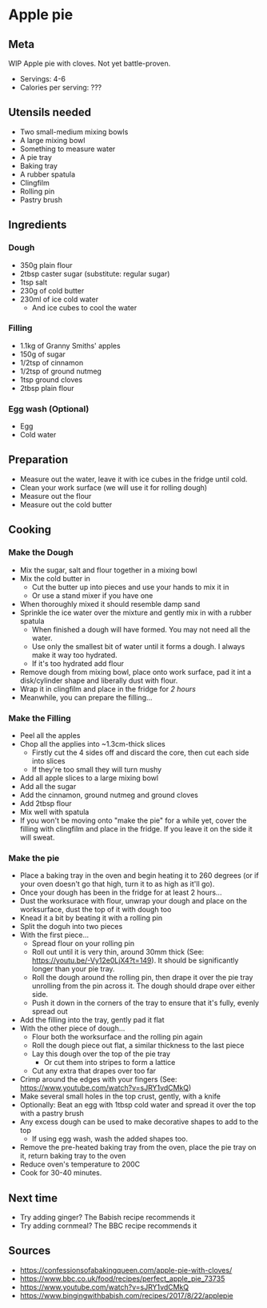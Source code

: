 # Apple pie

## Meta

WIP Apple pie with cloves. Not yet battle-proven.

* Servings: 4-6
* Calories per serving: ???

## Utensils needed

* Two small-medium mixing bowls
* A large mixing bowl
* Something to measure water
* A pie tray
* Baking tray
* A rubber spatula
* Clingfilm
* Rolling pin
* Pastry brush

## Ingredients

### Dough

* 350g plain flour
* 2tbsp caster sugar (substitute: regular sugar)
* 1tsp salt
* 230g of cold butter
* 230ml of ice cold water
  * And ice cubes to cool the water

### Filling

* 1.1kg of Granny Smiths' apples
* 150g of sugar
* 1/2tsp of cinnamon
* 1/2tsp of ground nutmeg
* 1tsp ground cloves
* 2tbsp plain flour

### Egg wash (Optional)

* Egg
* Cold water

## Preparation

* Measure out the water, leave it with ice cubes in the fridge until cold.
* Clean your work surface (we will use it for rolling dough)
* Measure out the flour
* Measure out the cold butter

## Cooking

### Make the Dough

* Mix the sugar, salt and flour together in a mixing bowl
* Mix the cold butter in
  * Cut the butter up into pieces and use your hands to mix it in
  * Or use a stand mixer if you have one
* When thoroughly mixed it should resemble damp sand
* Sprinkle the ice water over the mixture and gently mix in with a rubber spatula
  * When finished a dough will have formed. You may not need all the water.
  * Use only the smallest bit of water until it forms a dough. I always make it way too hydrated.
  * If it's too hydrated add flour
* Remove dough from mixing bowl, place onto work surface, pad it int a disk/cylinder shape and liberally dust with flour.
* Wrap it in clingfilm and place in the fridge for *2 hours*
* Meanwhile, you can prepare the filling...

### Make the Filling

* Peel all the apples
* Chop all the applies into ~1.3cm-thick slices
  * Firstly cut the 4 sides off and discard the core, then cut each side into slices
  * If they're too small they will turn mushy
* Add all apple slices to a large mixing bowl
* Add all the sugar
* Add the cinnamon, ground nutmeg and ground cloves
* Add 2tbsp flour
* Mix well with spatula
* If you won't be moving onto "make the pie" for a while yet, cover the filling with clingfilm and place in the fridge. If you leave it on the side it will sweat.

### Make the pie

* Place a baking tray in the oven and begin heating it to 260 degrees (or if your oven doesn't go that high, turn it to as high as it'll go).
* Once your dough has been in the fridge for at least 2 hours...
* Dust the worksurace with flour, unwrap your dough and place on the worksurface, dust the top of it with dough too
* Knead it a bit by beating it with a rolling pin
* Split the doguh into two pieces
* With the first piece...
  * Spread flour on your rolling pin
  * Roll out until it is very thin, around 30mm thick (See: https://youtu.be/-Vy12e0LjX4?t=149). It should be significantly longer than your pie tray.
  * Roll the dough around the rolling pin, then drape it over the pie tray unrolling from the pin across it. The dough should drape over either side.
  * Push it down in the corners of the tray to ensure that it's fully, evenly spread out
* Add the filling into the tray, gently pad it flat
* With the other piece of dough...
  * Flour both the worksurface and the rolling pin again
  * Roll the dough piece out flat, a similar thickness to the last piece
  * Lay this dough over the top of the pie tray
    * Or cut them into stripes to form a lattice
  * Cut any extra that drapes over too far
* Crimp around the edges with your fingers (See: https://www.youtube.com/watch?v=sJRY1vdCMkQ)
* Make several small holes in the top crust, gently, with a knife
* Optionally: Beat an egg with 1tbsp cold water and spread it over the top with a pastry brush
* Any excess dough can be used to make decorative shapes to add to the top
  * If using egg wash, wash the added shapes too.
* Remove the pre-heated baking tray from the oven, place the pie tray on it, return baking tray to the oven
* Reduce oven's temperature to 200C
* Cook for 30-40 minutes.

## Next time

* Try adding ginger? The Babish recipe recommends it
* Try adding cornmeal? The BBC recipe recommends it

## Sources

* https://confessionsofabakingqueen.com/apple-pie-with-cloves/
* https://www.bbc.co.uk/food/recipes/perfect_apple_pie_73735
* https://www.youtube.com/watch?v=sJRY1vdCMkQ
* https://www.bingingwithbabish.com/recipes/2017/8/22/applepie

